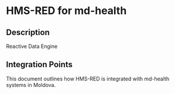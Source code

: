 # HMS-RED for md-health

## Description

Reactive Data Engine

## Integration Points

This document outlines how HMS-RED is integrated with md-health systems in Moldova.
